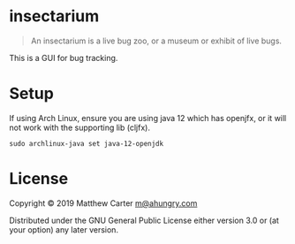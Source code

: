 # insectarium

> An insectarium is a live bug zoo, or a museum or exhibit of live bugs.

This is a GUI for bug tracking.

# Setup

If using Arch Linux, ensure you are using java 12 which has openjfx,
or it will not work with the supporting lib (cljfx).

```
sudo archlinux-java set java-12-openjdk
```

# License

Copyright © 2019 Matthew Carter <m@ahungry.com>

Distributed under the GNU General Public License either version 3.0 or (at
your option) any later version.
